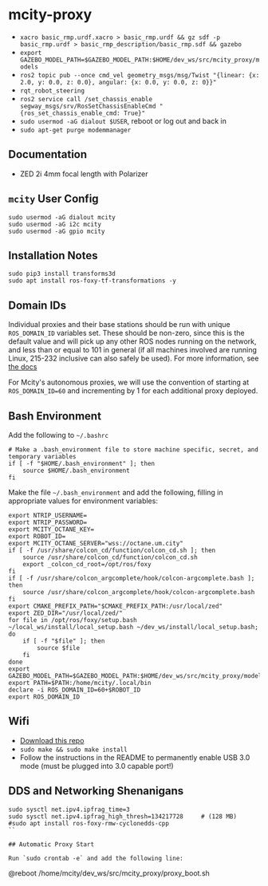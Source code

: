 # mcity-proxy

* `xacro basic_rmp.urdf.xacro > basic_rmp.urdf && gz sdf -p basic_rmp.urdf > basic_rmp_description/basic_rmp.sdf && gazebo`
* `export GAZEBO_MODEL_PATH=$GAZEBO_MODEL_PATH:$HOME/dev_ws/src/mcity_proxy/models`
* `ros2 topic pub --once cmd_vel geometry_msgs/msg/Twist "{linear: {x: 2.0, y: 0.0, z: 0.0}, angular: {x: 0.0, y: 0.0, z: 0}}"`
* `rqt_robot_steering`
* `ros2 service call /set_chassis_enable segway_msgs/srv/RosSetChassisEnableCmd "{ros_set_chassis_enable_cmd: True}"`
* `sudo usermod -aG dialout $USER`, reboot or log out and back in
* `sudo apt-get purge modemmanager`

## Documentation

* ZED 2i 4mm focal length with Polarizer

## `mcity` User Config

```
sudo usermod -aG dialout mcity
sudo usermod -aG i2c mcity
sudo usermod -aG gpio mcity
```

## Installation Notes

```
sudo pip3 install transforms3d
sudo apt install ros-foxy-tf-transformations -y
```

## Domain IDs

Individual proxies and their base stations should be run with unique `ROS_DOMAIN_ID` variables set. These should be non-zero, since this is the default value and will pick up any other ROS nodes running on the network, and less than or equal to 101 in general (if all machines involved are running Linux, 215-232 inclusive can also safely be used). For more information, see [the docs](https://docs.ros.org/en/dashing/Concepts/About-Domain-ID.html)

For Mcity's autonomous proxies, we will use the convention of starting at `ROS_DOMAIN_ID=60` and incrementing by 1 for each additional proxy deployed.

## Bash Environment

Add the following to `~/.bashrc`

```
# Make a .bash_environment file to store machine specific, secret, and temporary variables
if [ -f "$HOME/.bash_environment" ]; then
	source $HOME/.bash_environment
fi

```

Make the file `~/.bash_environment` and add the following, filling in appropriate values for environment variables:

```
export NTRIP_USERNAME=
export NTRIP_PASSWORD=
export MCITY_OCTANE_KEY=
export ROBOT_ID=
export MCITY_OCTANE_SERVER="wss://octane.um.city"
if [ -f /usr/share/colcon_cd/function/colcon_cd.sh ]; then
	source /usr/share/colcon_cd/function/colcon_cd.sh
	export _colcon_cd_root=/opt/ros/foxy
fi
if [ -f /usr/share/colcon_argcomplete/hook/colcon-argcomplete.bash ]; then
	source /usr/share/colcon_argcomplete/hook/colcon-argcomplete.bash
fi
export CMAKE_PREFIX_PATH="$CMAKE_PREFIX_PATH:/usr/local/zed"
export ZED_DIR="/usr/local/zed/"
for file in /opt/ros/foxy/setup.bash ~/local_ws/install/local_setup.bash ~/dev_ws/install/local_setup.bash; do
	if [ -f "$file" ]; then
		source $file
	fi
done
export GAZEBO_MODEL_PATH=$GAZEBO_MODEL_PATH:$HOME/dev_ws/src/mcity_proxy/models
export PATH=$PATH:/home/mcity/.local/bin
declare -i ROS_DOMAIN_ID=60+$ROBOT_ID
export ROS_DOMAIN_ID
```


## Wifi

* [Download this repo](https://github.com/RinCat/RTL88x2BU-Linux-Driver)
* `sudo make && sudo make install`
* Follow the instructions in the README to permanently enable USB 3.0 mode (must be plugged into 3.0 capable port!)


## DDS and Networking Shenanigans

```
sudo sysctl net.ipv4.ipfrag_time=3
sudo sysctl net.ipv4.ipfrag_high_thresh=134217728     # (128 MB)
#sudo apt install ros-foxy-rmw-cyclonedds-cpp
``

## Automatic Proxy Start

Run `sudo crontab -e` and add the following line:

```
@reboot /home/mcity/dev_ws/src/mcity_proxy/proxy_boot.sh
```
